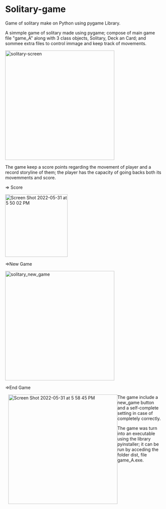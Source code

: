 # Solitary-game
Game of solitary make on Python using pygame Library.

A simmple game of solitary made using pygame; compose of main game file "game_A" along with 3 class objects, Solitary, Deck an Card; and sommee extra files to control immage and keep track of movements.

<img width="350" heigth="350" alt="solitary-screen" src="https://user-images.githubusercontent.com/44034603/171268759-c6d21b84-f26b-4e69-bc9c-f1a7c7101a8f.png">

The game keep a score points regarding the movement of player and a record storyline of them; the player has the capacity of going backs both its movemments and score.

  => Score
  
  <img width="200" heigth="200" padding="10" alt="Screen Shot 2022-05-31 at 5 50 02 PM" src="https://user-images.githubusercontent.com/44034603/171292813-13a5bb74-4592-4329-833c-1c81e129a75a.png">
  
  =>New Game
  
  <img width="350" heigth="350" alt="solitary_new_game" src="https://user-images.githubusercontent.com/44034603/171292881-0b3a9770-e5a3-4ab4-907c-58f975191385.png">

  
  =>End Game
  
  <img width="350" heigth="350" style="float:left; padding-left:10px"  alt="Screen Shot 2022-05-31 at 5 58 45 PM" src="https://user-images.githubusercontent.com/44034603/171292871-1063ef1e-2255-4ab9-befd-a970358a638b.png">


The game include a new_game button and a self-complete setting in case of completely correctly.


The game was turn into an executable using the library pyinstaller; it can be run by acceding the folder dist, file game_A.exe.
